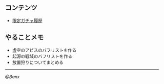 ## コンテンツ
* [限定ガチャ履歴](doc/exclusive.md)

## やることメモ
* 虚空のアビスのバフリストを作る
* 起源の戦域のバフリストを作る
* 放置狩りについてまとめる

---
*@Banx*
